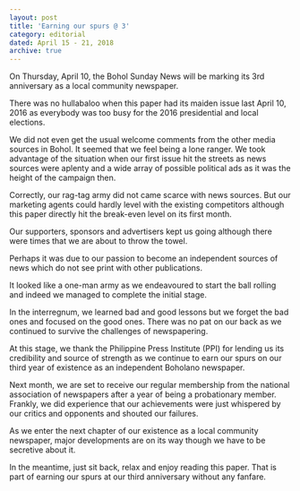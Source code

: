 ```yaml
---
layout: post
title: 'Earning our spurs @ 3'
category: editorial
dated: April 15 - 21, 2018
archive: true
---
```


On Thursday, April 10, the Bohol Sunday News will be marking its 3rd anniversary as a local community newspaper.

There was no hullabaloo when this paper had its maiden issue last April 10, 2016 as everybody was too busy for the 2016 presidential and local elections.

We did not even get the usual welcome comments from the other media sources in Bohol. It seemed that we feel being a lone ranger.
We took advantage of the situation when our first issue hit the streets as news sources were aplenty and a wide array of possible political ads as it was the height of the campaign then.

Correctly, our rag-tag army did not came scarce with news sources. But our marketing agents could hardly level with the existing competitors although this paper directly hit the break-even level on its first month.

Our supporters, sponsors and advertisers kept us going although there were times that we are about to throw the towel.

Perhaps it was due to our passion to become an independent sources of news which do not see print with other publications.

It looked like a one-man army as we endeavoured to start the ball rolling and indeed we managed to complete the initial stage.

In the interregnum, we learned bad and good lessons but we forget the bad ones and focused on the good ones. There was no pat on our back as we continued to survive the challenges of newspapering.

At this stage, we thank the Philippine Press Institute (PPI) for lending us its credibility and source of strength as we continue to earn our spurs on our third year of existence as an independent Boholano newspaper.

Next month, we are set to receive our regular membership from the national association of newspapers after a year of being a probationary member.
Frankly, we did experience that our achievements were just whispered by our critics and opponents and shouted our failures.

As we enter the next chapter of our existence as a local community newspaper, major developments are on its way though we have to be secretive about it.

In the meantime, just sit back, relax and enjoy reading this paper. That is part of earning our spurs at our third anniversary without any fanfare.
